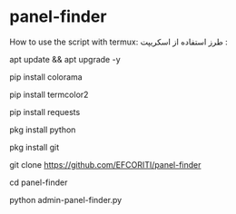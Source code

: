 # panel-finder



How to use the script with termux:
طرز استفاده از اسکریپت :




apt update && apt upgrade -y

pip install colorama

pip install termcolor2

pip install requests

pkg install python

pkg install git

git clone https://github.com/EFCORITI/panel-finder

cd panel-finder

python admin-panel-finder.py
